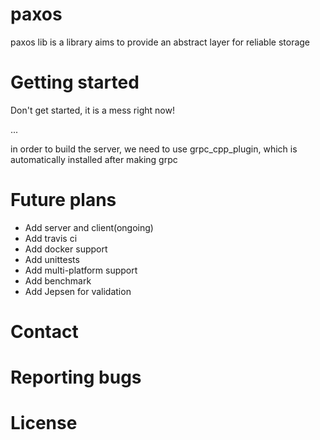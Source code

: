 # paxos

paxos lib is a library aims to provide an abstract layer for reliable storage

# Getting started
Don't get started, it is a mess right now!

...

in order to build the server, we need to use grpc_cpp_plugin, which is automatically installed after making grpc

# Future plans
* Add server and client(ongoing)
* Add travis ci
* Add docker support
* Add unittests
* Add multi-platform support
* Add benchmark
* Add Jepsen for validation

# Contact

# Reporting bugs

# License
